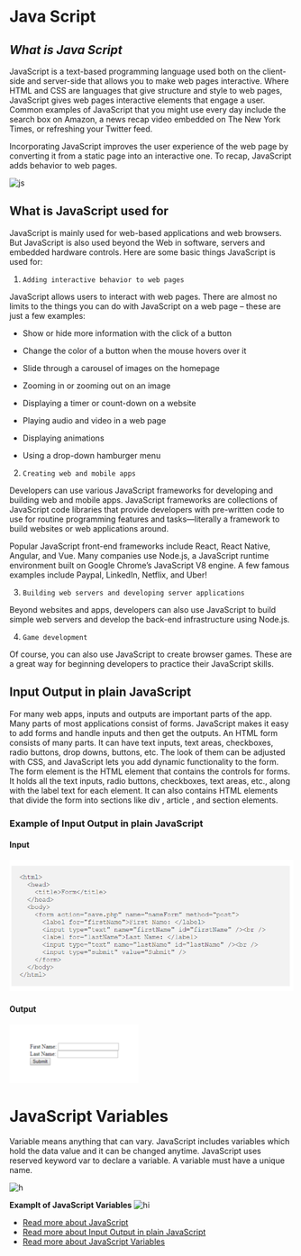 # Java Script 

## *What is Java Script*

 JavaScript is a text-based programming language used both on the client-side and server-side that allows you to make web pages interactive. Where HTML and CSS are languages that give structure and style to web pages, JavaScript gives web pages interactive elements that engage a user. Common examples of JavaScript that you might use every day include the search box on Amazon, a news recap video embedded on The New York Times, or refreshing your Twitter feed.  

Incorporating JavaScript improves the user experience of the web page by converting it from a static page into an interactive one. To recap, JavaScript adds behavior to web pages. 

![js](https://3.bp.blogspot.com/-tfdMQH1Kszg/XD-diQnmSuI/AAAAAAAAMCg/ZQyeDQIaxrQYMJX_bqExOGOKtQQJ3M0wgCLcBGAs/s1600/%25D9%2584%25D8%25BA%25D8%25A9%2B%25D8%25AC%25D8%25A7%25D9%2581%25D8%25A7%2B%25D8%25B3%25D9%2583%25D8%25B1%25D9%258A%25D8%25A8%25D8%25AA%2BJavaScript.png)

## What is JavaScript used for

JavaScript is mainly used for web-based applications and web browsers. But JavaScript is also used beyond the Web in software, servers and embedded hardware controls. Here are some basic things JavaScript is used for:

 

1.     Adding interactive behavior to web pages
JavaScript allows users to interact with web pages. There are almost no limits to the things you can do with JavaScript on a web page – these are just a few examples:

* Show or hide more information with the click of a button

* Change the color of a button when the mouse hovers over it

* Slide through a carousel of images on the homepage

* Zooming in or zooming out on an image

* Displaying a timer or count-down on a website

* Playing audio and video in a web page

* Displaying animations

* Using a drop-down hamburger menu

 

2.     Creating web and mobile apps
Developers can use various JavaScript frameworks for developing and building web and mobile apps. JavaScript frameworks are collections of JavaScript code libraries that provide developers with pre-written code to use for routine programming features and tasks—literally a framework to build websites or web applications around. 

Popular JavaScript front-end frameworks include React, React Native, Angular, and Vue. Many companies use Node.js, a JavaScript runtime environment built on Google Chrome’s JavaScript V8 engine. A few famous examples include Paypal, LinkedIn, Netflix, and Uber!

 

3.     Building web servers and developing server applications
Beyond websites and apps, developers can also use JavaScript to build simple web servers and develop the back-end infrastructure using Node.js. 

 

4.     Game development
Of course, you can also use JavaScript to create browser games. These are a great way for beginning developers to practice their JavaScript skills. 

## Input Output in plain JavaScript

For many web apps, inputs and outputs are important parts of the app. Many parts of most applications consist of forms. JavaScript makes it easy to add forms and handle inputs and then get the outputs. An HTML form consists of many parts. It can have text inputs, text areas, checkboxes, radio buttons, drop downs, buttons, etc. The look of them can be adjusted with CSS, and JavaScript lets you add dynamic functionality to the form.
The form element is the HTML element that contains the controls for forms. It holds all the text inputs, radio buttons, checkboxes, text areas, etc., along with the label text for each element. It can also contains HTML elements that divide the form into sections like div , article , and section elements.

### Example of Input Output in plain JavaScript

#### Input

![hi](Capture1.PNG)

#### Output

![hi](Capture3.PNG)

# JavaScript Variables

Variable means anything that can vary. JavaScript includes variables which hold the data value and it can be changed anytime. JavaScript uses reserved keyword var to declare a variable. A variable must have a unique name.

![h](https://thecodelearners.com/wp-content/uploads/2020/04/javascript-variables-1280x720.jpg)



**Examplt of JavaScript Variables** ![hi](https://lh3.googleusercontent.com/-YXC3gtpMlko/X3HA5DHH6MI/AAAAAAAAB3Q/VYM81zAFldY-cItuj7GMYA0Xy7Fy0GWBgCLcBGAsYHQ/image.png)

* [Read more about JavaScript](https://developer.mozilla.org/en-US/docs/Web/JavaScript)
* [Read more about Input Output in plain JavaScript](https://developer.mozilla.org/en-US/docs/Web/JavaScript)
* [Read more about JavaScript Variables](https://www.w3schools.com/js/js_variables.asp)